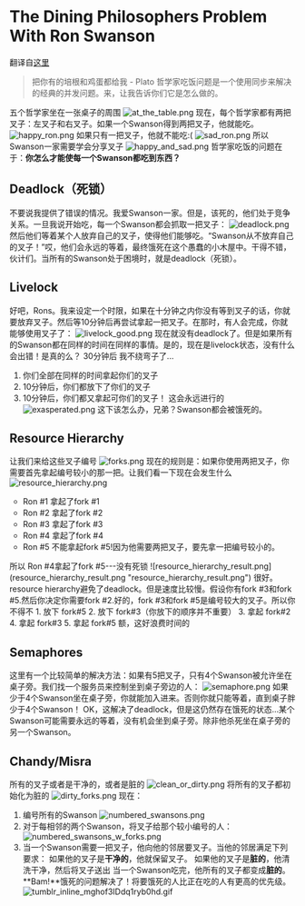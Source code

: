 # The Dining Philosophers Problem With Ron Swanson
翻译自[这里](http://www.adit.io/posts/2013-05-11-The-Dining-Philosophers-Problem-With-Ron-Swanson.html)
>把你有的培根和鸡蛋都给我 - Plato
哲学家吃饭问题是一个使用同步来解决的经典的并发问题。来，让我告诉你们它是怎么做的。

五个哲学家坐在一张桌子的周围
![at_the_table.png](at_the_table.png "at_the_table.png")
现在，每个哲学家都有两把叉子：左叉子和右叉子。如果一个Swanson得到两把叉子，他就能吃。
![happy_ron.png](happy_ron.png "happy_ron.png")
如果只有一把叉子，他就不能吃:(
![sad_ron.png](sad_ron.png "sad_ron.png")
所以Swanson一家需要学会分享叉子
![happy_and_sad.png](happy_and_sad.png "happy_and_sad.png")
哲学家吃饭的问题在于：**你怎么才能使每一个Swanson都吃到东西？**
## Deadlock（死锁）
不要说我提供了错误的情况。我爱Swanson一家。但是，该死的，他们处于竞争关系。一旦我说开始吃，每一个Swanson都会抓取一把叉子：
![deadlock.png](deadlock.png "deadlock.png")
然后他们等着某个人放弃自己的叉子，使得他们能够吃。“Swanson从不放弃自己的叉子！”哎，他们会永远的等着，最终饿死在这个愚蠢的小木屋中。干得不错，伙计们。当所有的Swanson处于困境时，就是deadlock（死锁）。
## Livelock
好吧，Rons。我来设定一个时限，如果在十分钟之内你没有等到叉子的话，你就要放弃叉子。然后等10分钟后再尝试拿起一把叉子。在那时，有人会完成，你就能够使用叉子了：
![livelock_good.png](livelock_good.png "livelock_good.png")
现在就没有deadlock了。但是如果所有的Swanson都在同样的时间在同样的事情。是的，现在是livelock状态，没有什么会出错！是真的么？
30分钟后
我不绕弯子了...
1. 你们全部在同样的时间拿起你们的叉子
2. 10分钟后，你们都放下了你们的叉子
3. 10分钟后，你们都又拿起可你们的叉子！
这会永远进行的
![exasperated.png](exasperated.png "exasperated.png")
这下该怎么办，兄弟？Swanson都会被饿死的。
## Resource Hierarchy
让我们来给这些叉子编号
![forks.png](forks.png "forks.png")
现在的规则是：如果你使用两把叉子，你需要首先拿起编号较小的那一把。让我们看一下现在会发生什么
![resource_hierarchy.png](resource_hierarchy.png "resource_hierarchy.png")
<ul type="circle">
<li>Ron #1 拿起了fork #1</li>
<li>Ron #2 拿起了fork #2</li>
<li>Ron #3 拿起了fork #3</li>
<li>Ron #4 拿起了fork #4</li>
<li>Ron #5 不能拿起fork #5!因为他需要两把叉子，要先拿一把编号较小的。</li>
</ul>
所以 Ron #4拿起了fork #5---没有死锁
![resource_hierarchy_result.png](resource_hierarchy_result.png "resource_hierarchy_result.png")
很好。resource hierarchy避免了deadlock。但是速度比较慢。假设你有fork #3和fork #5.然后你决定你需要fork #2.好的，fork #3和fork #5是编号较大的叉子。所以你不得不
1. 放下 fork#5 
2. 放下 fork#3（你放下的顺序并不重要）
3. 拿起 fork#2
4. 拿起 fork#3
5. 拿起 fork#5
额，这好浪费时间的

## Semaphores
这里有一个比较简单的解决方法：如果有5把叉子，只有4个Swanson被允许坐在桌子旁。我们找一个服务员来控制坐到桌子旁边的人：
![semaphore.png](semaphore.png "semaphore.png")
如果少于4个Swanson坐在桌子旁，你就能加入进来。否则你就只能等着，直到桌子胖少于4个Swanson！
OK，这解决了deadlock，但是这仍然存在饿死的状态...某个Swanson可能需要永远的等着，没有机会坐到桌子旁。除非他杀死坐在桌子旁的另一个Swanson。
## Chandy/Misra
所有的叉子或者是干净的，或者是脏的
![clean_or_dirty.png](clean_or_dirty.png "clean_or_dirty.png")
将所有的叉子都初始化为脏的
![dirty_forks.png](dirty_forks.png "dirty_forks.png")
现在：
1. 编号所有的Swanson
![numbered_swansons.png](numbered_swansons.png "numbered_swansons.png")
2. 对于每相邻的两个Swanson，将叉子给那个较小编号的人：
![numbered_swansons_w_forks.png](numbered_swansons_w_forks.png "numbered_swansons_w_forks.png")
3. 当一个Swanson需要一把叉子，他向他的邻居要叉子。当他的邻居满足下列要求：
如果他的叉子是**干净的**，他就保留叉子。
如果他的叉子是**脏的**，他清洗干净，然后将叉子送出
当一个Swanson吃完，他所有的叉子都变成**脏的**。
**Bam!**饿死的问题解决了！将要饿死的人比正在吃的人有更高的优先级。
![tumblr_inline_mghof3IDdq1ryb0hd.gif](tumblr_inline_mghof3IDdq1ryb0hd.gif "tumblr_inline_mghof3IDdq1ryb0hd.gif")